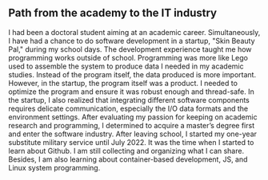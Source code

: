 ## Path from the academy to the IT industry
I had been a doctoral student aiming at an academic career. Simultaneously, I have had a chance to do software development in a startup, "Skin Beauty Pal," during my school days. The development experience taught me how programming works outside of school. Programming was more like Lego used to assemble the system to produce data I needed in my academic studies. Instead of the program itself, the data produced is more important. However, in the startup, the program itself was a product. I needed to optimize the program and ensure it was robust enough and thread-safe. In the startup, I also realized that integrating different software components requires delicate communication, especially the I/O data formats and the environment settings. After evaluating my passion for keeping on academic research and programming, I determined to acquire a master’s degree first and enter the software industry. After leaving school, I started my one-year substitute military service until July 2022. It was the time when I started to learn about Github. I am still collecting and organizing what I can share. Besides, I am also learning about container-based development, JS, and Linux system programming.


<!--
**ylcdolphin/ylcdolphin** is a ✨ _special_ ✨ repository because its `README.md` (this file) appears on your GitHub profile.

Here are some ideas to get you started:

- 🔭 I’m currently working on ...
- 🌱 I’m currently learning ...
- 👯 I’m looking to collaborate on ...
- 🤔 I’m looking for help with ...
- 💬 Ask me about ...
- 📫 How to reach me: ...
- 😄 Pronouns: ...
- ⚡ Fun fact: ...
-->
